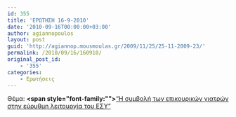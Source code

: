 ```yaml
---
id: 355
title: 'ΕΡΩΤΗΣΗ 16-9-2010'
date: '2010-09-16T00:00:00+03:00'
author: agiannopoulos
layout: post
guid: 'http://agiannop.mousmoulas.gr/2009/11/25/25-11-2009-23/'
permalink: /2010/09/16/160910/
original_post_id:
    - '355'
categories:
    - Ερωτήσεις
---
```


Θέμα: **<span style="font-family:""></span>**[“Η συμβολή των επικουρικών γιατρών στην εύρυθμη λειτουργία του ΕΣΥ” ](/wp-content/uploads/2009/11/16092010_epikoyrikoys.pdf)